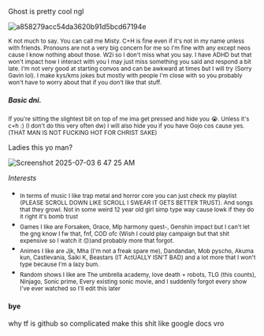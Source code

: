  Ghost is pretty cool ngl

![a858279acc54da3620b91d5bcd67194e](https://github.com/user-attachments/assets/eb151b1f-c5a9-4dc3-85d2-d1be6ce01602) 

<sub> K not much to say. You can call me Misty. C+H is fine even if it's not in my name unless with friends. Pronouns are not a very big concern for me so I'm fine with any except neos cause I know nothing about those. W2i so I don't miss what you say. I have ADHD but that won't impact how I interact with you I may just miss something you said and respond a bit late. I'm not very good at starting convos and can be awkward at times but I will try (Sorry Gavin lol). I make kys/kms jokes but mostly with people I'm close with so you probably won't have to worry about that if you don't like that stuff.

##### Basic dni.

 <sub> If you're sitting the slightest bit on top of me ima get pressed and hide you 😭. Unless it's c+h :) (I don't do this very often dw) I will also hide you if you have  Gojo cos cause yes. (THAT MAN IS NOT FUCKING HOT FOR CHRIST SAKE) 
 
Ladies this yo man? 

![Screenshot 2025-07-03 6 47 25 AM](https://github.com/user-attachments/assets/763b7a6a-b213-4fc2-b262-2d5019c4c455) 

  *Interests*

  * <sub> In terms of music I like trap metal and horror core you can just check my playlist (PLEASE SCROLL DOWN LIKE SCROLL I SWEAR IT GETS BETTER TRUST). And songs that they growl. Not in some weird 12 year old girl simp type way cause lowk if they do it right it's bomb trust
  * <sub> Games I like are Forsaken, Grace, Mlp harmony quest-, Genshin impact but I can't let the gng know I fw that, fnf, COD ofc (Wish I could play campaign but that shit expensive so I watch it 😔)and probably more that forgot.
* <sub> Animes I like are Jjk, Mha (I'm not a freak spare me), Dandandan, Mob pyscho, Akuma kun, Castlevania, Saiki K, Beastars (IT ActUALLY ISN'T BAD) and a lot more that I won't type because I'm a lazy bum.
* <sub> Random shows I like are The umbrella academy, love death + robots, TLG (this counts), Ninjago, Sonic prime, Every existing sonic movie, and I suddenlly forgot every show I've ever watched so I'll edit this later 

#### bye 

why tf is github so complicated make this shit like google docs vro

